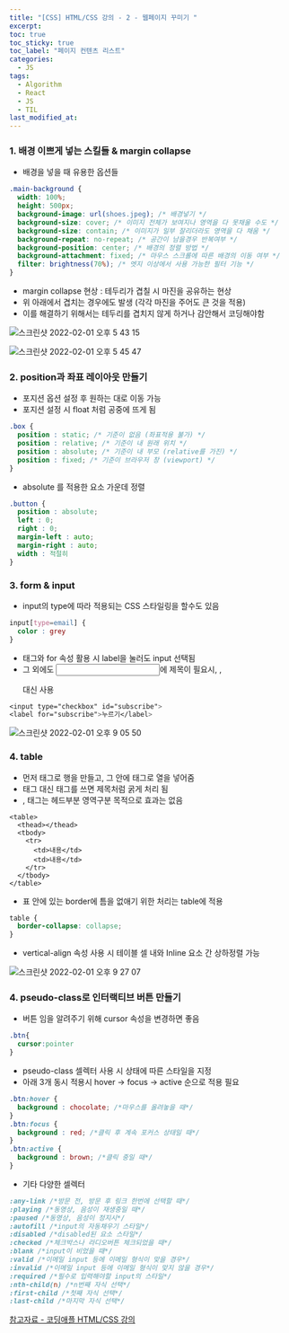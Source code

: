 ```yaml
---
title: "[CSS] HTML/CSS 강의 - 2 - 웹페이지 꾸미기 "
excerpt:
toc: true
toc_sticky: true
toc_label: "페이지 컨텐츠 리스트"
categories:
  - JS
tags:
  - Algorithm
  - React
  - JS
  - TIL
last_modified_at:
---
```


### **1. 배경 이쁘게 넣는 스킬들 & margin collapse**

- 배경을 넣을 때 유용한 옵션들

```CSS
.main-background {
  width: 100%;
  height: 500px;
  background-image: url(shoes.jpeg); /* 배경넣기 */
  background-size: cover; /* 이미지 전체가 보여지나 영역을 다 못채울 수도 */
  background-size: contain; /* 이미지가 일부 잘리더라도 영역을 다 채움 */
  background-repeat: no-repeat; /* 공간이 남을경우 반복여부 */
  background-position: center; /* 배경의 정렬 방법 */
  background-attachment: fixed; /* 마우스 스크롤에 따른 배경의 이동 여부 */
  filter: brightness(70%); /* 엣지 이상에서 사용 가능한 필터 기능 */
}

```

- margin collapse 현상 : 테두리가 겹칠 시 마진을 공유하는 현상
- 위 아래에서 겹치는 경우에도 발생 (각각 마진을 주어도 큰 것을 적용)
- 이를 해결하기 위해서는 테두리를 겹치지 않게 하거나 감안해서 코딩해야함

![스크린샷 2022-02-01 오후 5 43 15](https://user-images.githubusercontent.com/86667412/151937354-b4d0271d-1975-4352-9963-c32c9af70d03.png)

![스크린샷 2022-02-01 오후 5 45 47](https://user-images.githubusercontent.com/86667412/151937676-7ed2bb07-880b-41a5-b23e-4a05d8a0dc5c.png)

### **2. position과 좌표 레이아웃 만들기**

- 포지션 옵션 설정 후 원하는 대로 이동 가능
- 포지션 설정 시 float 처럼 공중에 뜨게 됨

```CSS
.box {
  position : static; /* 기준이 없음 (좌표적용 불가) */
  position : relative; /* 기준이 내 원래 위치 */
  position : absolute; /* 기준이 내 부모 (relative를 가진) */
  position : fixed; /* 기준이 브라우저 창 (viewport) */
}

```

- absolute 를 적용한 요소 가운데 정렬

```CSS
.button {
  position : absolute;
  left : 0;
  right : 0;
  margin-left : auto;
  margin-right : auto;
  width : 적절히
}
```

### **3. form & input**

- input의 type에 따라 적용되는 CSS 스타일링을 할수도 있음

```CSS
input[type=email] {
  color : grey
}
```

- <label> 태그와 for 속성 활용 시 label을 눌러도 input 선택됨
- 그 외에도 <input>에 제목이 필요시, <h>, <p>대신 사용

```CSS
<input type="checkbox" id="subscribe">
<label for="subscribe">누르기</label>
```

![스크린샷 2022-02-01 오후 9 05 50](https://user-images.githubusercontent.com/86667412/151965515-31b8a658-82d1-46bf-91f9-819aed47610b.png)

### **4. table**

- 먼저 <tr> 태그로 행을 만들고, 그 안에 <td>태그로 열을 넣어줌
- <td>태그 대신 <th>태그를 쓰면 제목처럼 굵게 처리 됨
- <thead>, <tbody>태그는 헤드부분 영역구분 목적으로 효과는 없음

```JS
<table>
  <thead></thead>
  <tbody>
    <tr>
      <td>내용</td>
      <td>내용</td>
    </tr>
  </tbody>
</table>
```

- 표 안에 있는 border에 틈을 없애기 위한 처리는 table에 적용

```CSS
table {
  border-collapse: collapse;
}
```

- vertical-align 속성 사용 시 테이블 셀 내와 Inline 요소 간 상하정렬 가능

![스크린샷 2022-02-01 오후 9 27 07](https://user-images.githubusercontent.com/86667412/151968143-224aae28-c344-410c-b86d-2ace8766793b.png)

### **4. pseudo-class로 인터랙티브 버튼 만들기**

- 버튼 임을 알려주기 위해 cursor 속성을 변경하면 좋음

```CSS
.btn{
  cursor:pointer
}
```

- pseudo-class 셀렉터 사용 시 상태에 따른 스타일을 지정
- 아래 3개 동시 적용시 hover -> focus -> active 순으로 적용 필요

```CSS
.btn:hover {
  background : chocolate; /*마우스를 올려놓을 때*/
}
.btn:focus {
  background : red; /*클릭 후 계속 포커스 상태일 때*/
}
.btn:active {
  background : brown; /*클릭 중일 때*/
}
```

- 기타 다양한 셀렉터

```CSS
:any-link /*방문 전, 방문 후 링크 한번에 선택할 때*/
:playing /*동영상, 음성이 재생중일 때*/
:paused /*동영상, 음성이 정지시*/
:autofill /*input의 자동채우기 스타일*/
:disabled /*disabled된 요소 스타일*/
:checked /*체크박스나 라디오버튼 체크되었을 때*/
:blank /*input이 비었을 때*/
:valid /*이메일 input 등에 이메일 형식이 맞을 경우*/
:invalid /*이메일 input 등에 이메일 형식이 맞지 않을 경우*/
:required /*필수로 입력해야할 input의 스타일*/
:nth-child(n) /*n번째 자식 선택*/
:first-child /*첫째 자식 선택*/
:last-child /*마지막 자식 선택*/
```

[참고자료 - 코딩애플 HTML/CSS 강의](https://codingapple.com/)
